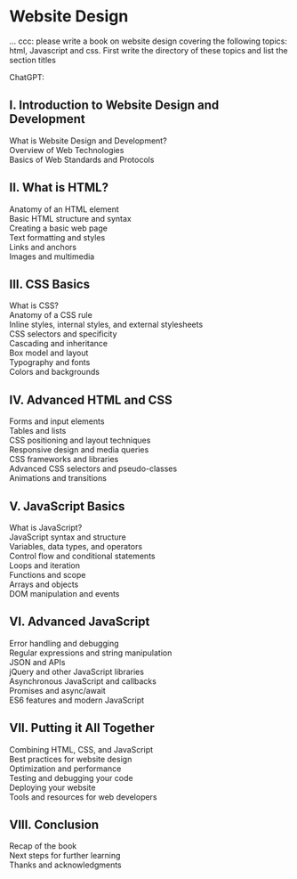 # Website Design

...
ccc: please write a book on website design covering the following topics: html, Javascript and css. First write the directory of these topics and list the section titles  

ChatGPT:  
## I. Introduction to Website Design and Development  

What is Website Design and Development?  
Overview of Web Technologies  
Basics of Web Standards and Protocols  

## II. What is HTML?  
Anatomy of an HTML element  
Basic HTML structure and syntax  
Creating a basic web page  
Text formatting and styles  
Links and anchors  
Images and multimedia  

## III. CSS Basics  

What is CSS?  
Anatomy of a CSS rule  
Inline styles, internal styles, and external stylesheets  
CSS selectors and specificity  
Cascading and inheritance  
Box model and layout  
Typography and fonts  
Colors and backgrounds  

## IV. Advanced HTML and CSS  

Forms and input elements  
Tables and lists  
CSS positioning and layout techniques  
Responsive design and media queries  
CSS frameworks and libraries  
Advanced CSS selectors and pseudo-classes  
Animations and transitions  

## V. JavaScript Basics

What is JavaScript?  
JavaScript syntax and structure  
Variables, data types, and operators  
Control flow and conditional statements  
Loops and iteration  
Functions and scope  
Arrays and objects  
DOM manipulation and events

## VI. Advanced JavaScript  

Error handling and debugging  
Regular expressions and string manipulation  
JSON and APIs  
jQuery and other JavaScript libraries  
Asynchronous JavaScript and callbacks  
Promises and async/await  
ES6 features and modern JavaScript  

## VII. Putting it All Together

Combining HTML, CSS, and JavaScript  
Best practices for website design  
Optimization and performance  
Testing and debugging your code  
Deploying your website  
Tools and resources for web developers


## VIII. Conclusion  

Recap of the book  
Next steps for further learning  
Thanks and acknowledgments
```
